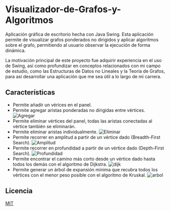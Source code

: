 # Visualizador-de-Grafos-y-Algoritmos

Aplicación gráfica de escritorio hecha con Java Swing. Esta aplicación permite de visualizar grafos ponderados no dirigidos y aplicar algoritmos sobre el grafo, permitiendo al usuario observar la ejecución de forma dinámica. 

La motivación principal de este proyecto fue adquirir experiencia en el uso de Swing, así como profundizar en conceptos relacionados con mi campo de estudio, como las Estructuras de Datos no Lineales y la Teoría de Grafos, para así desarrollar una aplicación que me sea útil a lo largo de mi carrera.

## Características

- Permite añadir un vérices en el panel.
- Permite agregar aristas ponderadas no dirigidas entre vértices.
  ![Agregar](https://github.com/Alfonso-Rangel/Visualizador-de-Grafos/assets/98926087/fff880ae-2b9b-4ff9-ada6-9573ff93b9f9)
- Permite eliminar vértices del panel, todas las aristas conectadas al vértice también se eliminarán.
- Permite eliminar aristas individualmente.
  ![Eliminar](https://github.com/Alfonso-Rangel/Visualizador-de-Grafos/assets/98926087/89d2e18d-a018-4157-af07-c07568d08420)
- Permite recorrer en amplitud a partir de un vértice dado (Breadth-First Search).
  ![Amplitud](https://github.com/Alfonso-Rangel/Visualizador-de-Grafos/assets/98926087/b79084ae-8fc2-40a6-8053-8aaf19416551)
- Permite recorrer en profundidad a partir de un vértice dado (Depth-First Search).
  ![Profundidad](https://github.com/Alfonso-Rangel/Visualizador-de-Grafos/assets/98926087/03e35cfd-be86-4cf8-981a-41674c45b445)
- Permite encontrar el camino más corto desde un vértice dado hasta todos los demás con el algoritmo de Dijkstra.
  ![dijk](https://github.com/Alfonso-Rangel/Visualizador-de-Grafos/assets/98926087/3f20f41b-d4ef-4d38-bc85-49de11faad66)
- Permite generar un árbol de expansión mínima que recubra todos los vértices con el menor peso posible  con el algoritmo de Kruskal.
  ![arbol](https://github.com/Alfonso-Rangel/Visualizador-de-Grafos/assets/98926087/657d6973-3708-4602-9ee7-8384bfc1ffad)

## Licencia

[MIT](https://choosealicense.com/licenses/mit/)

